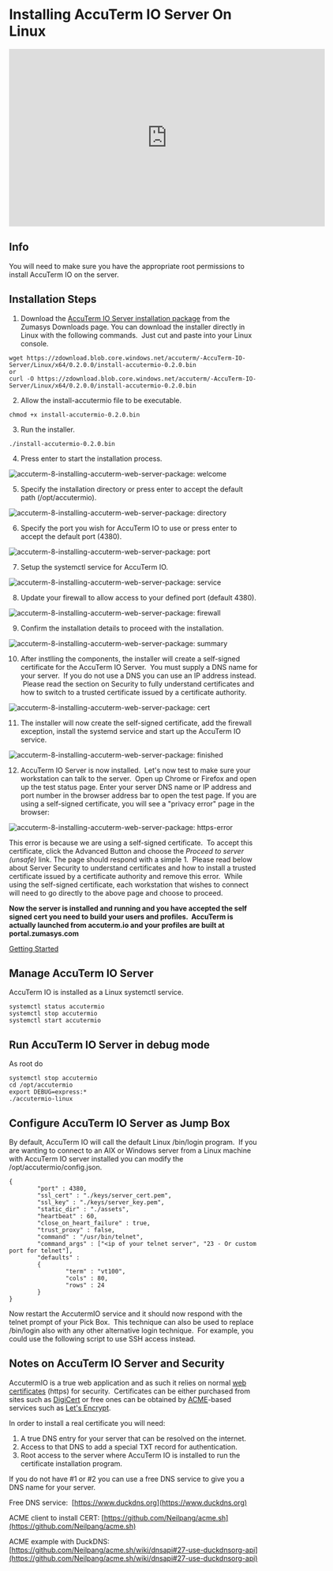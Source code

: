 # Installing AccuTerm IO Server On Linux

<PageHeader />

<iframe width="640" height="360" src="https://www.youtube.com/embed/rAc3SBvenVw?&wmode=opaque" frameborder="0" allowfullscreen="" class="fr-draggable"></iframe>

## Info

You will need to make sure you have the appropriate root permissions to install AccuTerm IO on the server.

## Installation Steps

1. Download the [AccuTerm IO Server installation package](https://www.zumasys.com/downloads/) from the Zumasys Downloads page. You can download the installer directly in Linux with the following commands.  Just cut and paste into your Linux console.

```
wget https://zdownload.blob.core.windows.net/accuterm/-AccuTerm-IO-Server/Linux/x64/0.2.0.0/install-accutermio-0.2.0.bin
or
curl -O https://zdownload.blob.core.windows.net/accuterm/-AccuTerm-IO-Server/Linux/x64/0.2.0.0/install-accutermio-0.2.0.bin
```

2. Allow the install-accutermio file to be executable.

```
chmod +x install-accutermio-0.2.0.bin
```

3. Run the installer.

```
./install-accutermio-0.2.0.bin
```

4. Press enter to start the installation process.

![accuterm-8-installing-accuterm-web-server-package: welcome](./welcome.png)

5. Specify the installation directory or press enter to accept the default path (/opt/accutermio).

![accuterm-8-installing-accuterm-web-server-package: directory](./directory.png)

6. Specify the port you wish for AccuTerm IO to use or press enter to accept the default port (4380).

![accuterm-8-installing-accuterm-web-server-package: port](./port.png)

7. Setup the systemctl service for AccuTerm IO.

![accuterm-8-installing-accuterm-web-server-package: service](./service.png)

8. Update your firewall to allow access to your defined port (default 4380).

![accuterm-8-installing-accuterm-web-server-package: firewall](./firewall.png)

9. Confirm the installation details to proceed with the installation.

![accuterm-8-installing-accuterm-web-server-package: summary](./summary.png)

10. After instlling the components, the installer will create a self-signed certificate for the AccuTerm IO Server.  You must supply a DNS name for your server.  If you do not use a DNS you can use an IP address instead.  Please read the section on Security to fully understand certificates and how to switch to a trusted certificate issued by a certificate authority.

![accuterm-8-installing-accuterm-web-server-package: cert](./cert.png)

11. The installer will now create the self-signed certificate, add the firewall exception, install the systemd service and start up the AccuTerm IO service.

![accuterm-8-installing-accuterm-web-server-package: finished](./finished.png)

12.  AccuTerm IO Server is now installed.  Let's now test to make sure your workstation can talk to the server.  Open up Chrome or Firefox and open up the test status page. Enter your server DNS name or IP address and port number in the browser address bar to open the test page. If you are using a self-signed certificate, you will see a "privacy error" page in the browser:

![accuterm-8-installing-accuterm-web-server-package: https-error](./https-error.png)

This error is because we are using a self-signed certificate.  To accept this certificate, click the Advanced Button and choose the _Proceed to server (unsafe)_ link. The page should respond with a simple 1.  Please read below about Server Security to understand certificates and how to install a trusted certificate issued by a certificate authority and remove this error.  While using the self-signed certificate, each workstation that wishes to connect will need to go directly to the above page and choose to proceed.

**Now the server is installed and running and you have accepted the self signed cert you need to build your users and profiles.  AccuTerm is actually launched from accuterm.io and your profiles are built at portal.zumasys.com**

[Getting Started](./../../getting-started/README.md)

## Manage AccuTerm IO Server

AccuTerm IO is installed as a Linux systemctl service.

```
systemctl status accutermio
systemctl stop accutermio
systemctl start accutermio
```

## Run AccuTerm IO Server in debug mode

As root do

```
systemctl stop accutermio
cd /opt/accutermio
export DEBUG=express:*
./accutermio-linux
```

## Configure AccuTerm IO Server as Jump Box

By default, AccuTerm IO will call the default Linux /bin/login program.  If you are wanting to connect to an AIX or Windows server from a Linux machine with AccuTerm IO server installed you can modify the /opt/accutermio/config.json.

```
{
        "port" : 4380,
        "ssl_cert" : "./keys/server_cert.pem",
        "ssl_key" : "./keys/server_key.pem",
        "static_dir" : "./assets",
        "heartbeat" : 60,
        "close_on_heart_failure" : true,
        "trust_proxy" : false,
        "command" : "/usr/bin/telnet",
        "command_args" : ["<ip of your telnet server", "23 - Or custom port for telnet"],
        "defaults" :
        {
                "term" : "vt100",
                "cols" : 80,
                "rows" : 24
        }
}
```

Now restart the AccutermIO service and it should now respond with the telnet prompt of your Pick Box.  This technique can also be used to replace /bin/login also with any other alternative login technique.  For example, you could use the following script to use SSH access instead.

## Notes on AccuTerm IO Server and Security

AccutermIO is a true web application and as such it relies on normal [web certificates](https://www.websecurity.symantec.com/security-topics/what-is-ssl-tls-https) (https) for security.  Certificates can be either purchased from sites such as [DigiCert](https://www.digicert.com/) or free ones can be obtained by [ACME](https://en.wikipedia.org/wiki/Automated_Certificate_Management_Environment)-based services such as [Let's Encrypt](https://letsencrypt.org/).

In order to install a real certificate you will need:

1. A true DNS entry for your server that can be resolved on the internet.
2. Access to that DNS to add a special TXT record for authentication.
3. Root access to the server where AccuTerm IO is installed to run the certificate installation program.

If you do not have #1 or #2 you can use a free DNS service to give you a DNS name for your server.

Free DNS service:  [https://www.duckdns.org](https://www.duckdns.org)

ACME client to install CERT: [https://github.com/Neilpang/acme.sh](https://github.com/Neilpang/acme.sh)

ACME example with DuckDNS: [https://github.com/Neilpang/acme.sh/wiki/dnsapi#27-use-duckdnsorg-api](https://github.com/Neilpang/acme.sh/wiki/dnsapi#27-use-duckdnsorg-api)
  
<PageFooter />